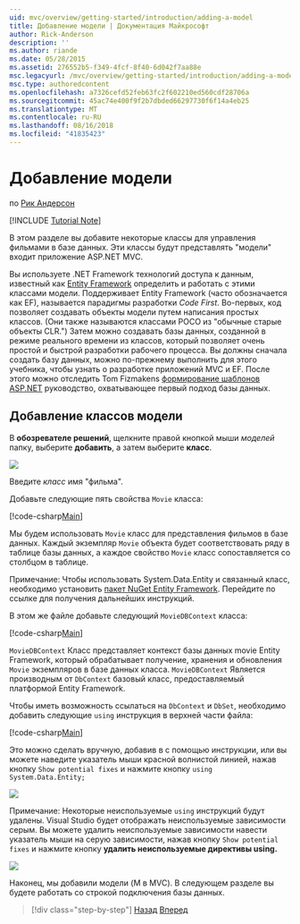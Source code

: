 ```yaml
---
uid: mvc/overview/getting-started/introduction/adding-a-model
title: Добавление модели | Документация Майкрософт
author: Rick-Anderson
description: ''
ms.author: riande
ms.date: 05/28/2015
ms.assetid: 276552b5-f349-4fcf-8f40-6d042f7aa88e
msc.legacyurl: /mvc/overview/getting-started/introduction/adding-a-model
msc.type: authoredcontent
ms.openlocfilehash: a7326cefd52feb63fc2f602210ed560cdf28706a
ms.sourcegitcommit: 45ac74e400f9f2b7dbded66297730f6f14a4eb25
ms.translationtype: MT
ms.contentlocale: ru-RU
ms.lasthandoff: 08/16/2018
ms.locfileid: "41835423"
---
```

<a name="adding-a-model"></a>Добавление модели
====================
по [Рик Андерсон](https://github.com/Rick-Anderson)

[!INCLUDE [Tutorial Note](sample/code-location.md)]

В этом разделе вы добавите некоторые классы для управления фильмами в базе данных. Эти классы будут представлять &quot;модели&quot; входит приложение ASP.NET MVC.

Вы используете .NET Framework технологий доступа к данным, известный как [Entity Framework](https://docs.microsoft.com/ef/) определить и работать с этими классами модели. Поддерживает Entity Framework (часто обозначается как EF), называется парадигмы разработки *Code First*. Во-первых, код позволяет создавать объекты модели путем написания простых классов. (Они также называются классами POCO из &quot;обычные старые объекты CLR.&quot;) Затем можно создавать базы данных, созданной в режиме реального времени из классов, который позволяет очень простой и быстрой разработки рабочего процесса. Вы должны сначала создать базу данных, можно по-прежнему выполнить для этого учебника, чтобы узнать о разработке приложений MVC и EF. После этого можно отследить Tom Fizmakens [формирование шаблонов ASP.NET](xref:visual-studio/overview/2013/aspnet-scaffolding-overview) руководство, охватывающее первый подход базы данных.

## <a name="adding-model-classes"></a>Добавление классов модели

В **обозревателе решений**, щелкните правой кнопкой мыши *моделей* папку, выберите **добавить**, а затем выберите **класс**.

![](adding-a-model/_static/image1.png)

Введите *класс* имя &quot;фильма&quot;.

Добавьте следующие пять свойства `Movie` класса:

[!code-csharp[Main](adding-a-model/samples/sample1.cs)]

Мы будем использовать `Movie` класс для представления фильмов в базе данных. Каждый экземпляр `Movie` объекта будет соответствовать ряду в таблице базы данных, а каждое свойство `Movie` класс сопоставляется со столбцом в таблице.

Примечание: Чтобы использовать System.Data.Entity и связанный класс, необходимо установить [пакет NuGet Entity Framework](https://www.nuget.org/packages/EntityFramework/). Перейдите по ссылке для получения дальнейших инструкций.

В этом же файле добавьте следующий `MovieDBContext` класса:

[!code-csharp[Main](adding-a-model/samples/sample2.cs?highlight=2,15-18)]

`MovieDBContext` Класс представляет контекст базы данных movie Entity Framework, который обрабатывает получение, хранения и обновления `Movie` экземпляров в базе данных класса. `MovieDBContext` Является производным от `DbContext` базовый класс, предоставляемый платформой Entity Framework.

Чтобы иметь возможность ссылаться на `DbContext` и `DbSet`, необходимо добавить следующие `using` инструкция в верхней части файла:

[!code-csharp[Main](adding-a-model/samples/sample3.cs)]

Это можно сделать вручную, добавив в с помощью инструкции, или вы можете наведите указатель мыши красной волнистой линией, нажав кнопку `Show potential fixes` и нажмите кнопку `using System.Data.Entity;`

![](adding-a-model/_static/image2.png)

Примечание: Некоторые неиспользуемые `using` инструкций будут удалены. Visual Studio будет отображать неиспользуемые зависимости серым. Вы можете удалить неиспользуемые зависимости навести указатель мыши на серую зависимости, нажав кнопку `Show potential fixes` и нажмите кнопку **удалить неиспользуемые директивы using.**

![](adding-a-model/_static/image3.png)

Наконец, мы добавили модели (M в MVC). В следующем разделе вы будете работать со строкой подключения базы данных.

> [!div class="step-by-step"]
> [Назад](adding-a-view.md)
> [Вперед](creating-a-connection-string.md)
